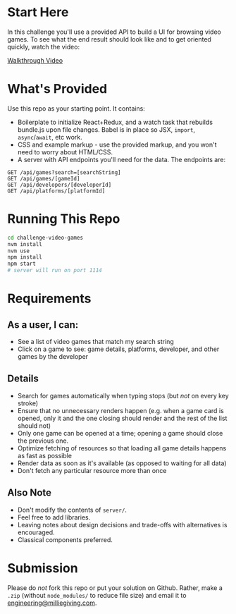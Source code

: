 # Start Here
In this challenge you'll use a provided API to build a UI for browsing video games. To see what the end result should look like and to get oriented quickly, watch the video:

[Walkthrough Video](https://tella.video/code-challenge-walkthrough-1c4x)

# What's Provided
Use this repo as your starting point. It contains:
- Boilerplate to initialize React+Redux, and a watch task that rebuilds bundle.js upon file changes. Babel is in place so JSX, `import`, `async`/`await`, etc work.
- CSS and example markup - use the provided markup, and you won't need to worry about HTML/CSS.
- A server with API endpoints you'll need for the data. The endpoints are:
```
GET /api/games?search=[searchString]
GET /api/games/[gameId]
GET /api/developers/[developerId]
GET /api/platforms/[platformId]
```

# Running This Repo
```sh
cd challenge-video-games
nvm install
nvm use
npm install
npm start
# server will run on port 1114
```

# Requirements
## As a user, I can:
- See a list of video games that match my search string
- Click on a game to see: game details, platforms, developer, and other games by the developer
## Details
- Search for games automatically when typing stops (but _not_ on every key stroke)
- Ensure that no unnecessary renders happen (e.g. when a game card is opened, only it and the one closing should render and the rest of the list should not)
- Only one game can be opened at a time; opening a game should close the previous one.
- Optimize fetching of resources so that loading all game details happens as fast as possible
- Render data as soon as it's available (as opposed to waiting for all data)
- Don't fetch any particular resource more than once
## Also Note
- Don't modify the contents of `server/`.
- Feel free to add libraries.
- Leaving notes about design decisions and trade-offs with alternatives is encouraged.
- Classical components preferred.

# Submission
Please do _not_ fork this repo or put your solution on Github. Rather, make a `.zip` (without `node_modules/` to reduce file size) and email it to engineering@milliegiving.com.
